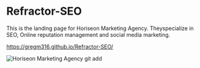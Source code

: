 # Refractor-SEO
This is the landing page for Horiseon Marketing Agency. Theyspecialize in SEO, Online reputation management and social media marketing.

 https://gregm316.github.io/Refractor-SEO/

![Horiseon Marketing Agency](https://user-images.githubusercontent.com/104603148/167765391-2f330e1f-6518-404c-b73b-7ca56b2f2473.png)
git add
